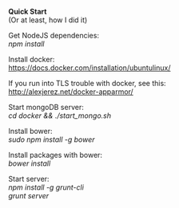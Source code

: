 **Quick Start**  
(Or at least, how I did it)  

Get NodeJS dependencies:  
*npm install*  

Install docker:  
https://docs.docker.com/installation/ubuntulinux/  

If you run into TLS trouble with docker, see this:  
http://alexjerez.net/docker-apparmor/  

Start mongoDB server:  
*cd docker && ./start_mongo.sh*  

Install bower:  
*sudo npm install -g bower*  

Install packages with bower:  
*bower install*  

Start server:  
*npm install -g grunt-cli*  
*grunt server*





